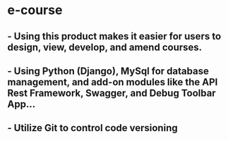 # e-course

## - Using this product makes it easier for users to design, view, develop, and amend courses.
## - Using Python (Django), MySql for database management, and add-on modules like the API Rest Framework, Swagger, and Debug Toolbar App...
## - Utilize Git to control code versioning
